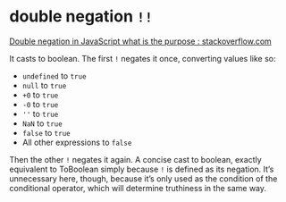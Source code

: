 # double negation `!!`

[Double negation in JavaScript what is the purpose : stackoverflow.com](http://stackoverflow.com/questions/10467475/double-negation-in-javascript-what-is-the-purpose)

It casts to boolean. The first `!` negates it once, converting values like so:

- `undefined` to `true`
- `null` to `true`
- `+0` to `true`
- `-0` to `true`
- `''` to `true`
- `NaN` to `true`
- `false` to `true`
- All other expressions to `false`

Then the other `!` negates it again. A concise cast to boolean, exactly equivalent to ToBoolean simply because `!` is defined as its negation. It’s unnecessary here, though, because it’s only used as the condition of the conditional operator, which will determine truthiness in the same way.
